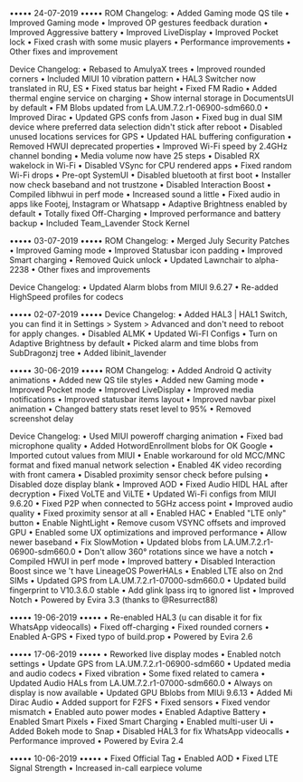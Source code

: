 ••••• 24-07-2019 •••••
ROM Changelog:
• Added Gaming mode QS tile
• Improved Gaming mode
• Improved OP gestures feedback duration
• Improved Aggressive battery
• Improved LiveDisplay
• Improved Pocket lock
• Fixed crash with some music players
• Performance improvements
• Other fixes and improvement

Device Changelog:
• Rebased to AmulyaX trees
• Improved rounded corners
• Included MIUI 10 vibration pattern
• HAL3 Switcher now translated in RU, ES
• Fixed status bar height
• Fixed FM Radio
• Added thermal engine service on charging
• Show internal storage in DocumentsUI by default
• FM Blobs updated from LA.UM.7.2.r1-06900-sdm660.0
• Improved Dirac
• Updated GPS confs from Jason
• Fixed bug in dual SIM device where preferred data selection didn't stick after reboot
• Disabled unused locations services for GPS
• Updated HAL buffering configuration
• Removed HWUI deprecated properties
• Improved Wi-Fi speed by 2.4GHz channel bonding
• Media volume now have 25 steps
• Disabled RX wakelock in Wi-Fi
• Disabled VSync for CPU rendered apps
• Fixed random Wi-Fi drops
• Pre-opt SystemUI
• Disabled bluetooth at first boot
• Installer now check baseband and not trustzone
• Disabled Interaction Boost
• Compiled libhwui in perf mode
• Increased sound a little
• Fixed audio in apps like Footej, Instagram or Whatsapp
• Adaptive Brightness enabled by default
• Totally fixed Off-Charging
• Improved performance and battery backup
• Included Team_Lavender Stock Kernel

••••• 03-07-2019 •••••
ROM Changelog:
• Merged July Security Patches
• Improved Gaming mode
• Improved Statusbar icon padding
• Improved Smart charging
• Removed Quick unlock
• Updated Lawnchair to alpha-2238
• Other fixes and improvements

Device Changelog:
• Updated Alarm blobs from MIUI 9.6.27
• Re-added HighSpeed profiles for codecs

••••• 02-07-2019 •••••
Device Changelog:
• Added HAL3 | HAL1 Switch, you can find it in Settings > System > Advanced and don't need to reboot for apply changes.
• Disabled ALMK
• Updated Wi-FI Configs
• Turn on Adaptive Brightness by default
• Picked alarm and time blobs from SubDragonzj tree
• Added libinit_lavender

••••• 30-06-2019 •••••
ROM Changelog:
• Added Android Q activity animations
• Added new QS tile styles
• Added new Gaming mode
• Improved Pocket mode
• Improved LiveDisplay
• Improved media notifications
• Improved statusbar items layout
• Improved navbar pixel animation
• Changed battery stats reset level to 95%
• Removed screenshot delay

Device Changelog:
• Used MIUI poweroff charging animation
• Fixed bad microphone quality
• Added HotwordEnrollment blobs for OK Google
• Imported cutout values from MIUI
• Enable workaround for old MCC/MNC format and fixed manual network selection
• Enabled 4K video recording with front camera
• Disabled proximity sensor check before pulsing
• Disabled doze display blank
• Improved AOD
• Fixed Audio HIDL HAL after decryption
• Fixed VoLTE and ViLTE
• Updated Wi-Fi configs from MIUI 9.6.20
• Fixed P2P when connected to 5GHz access point
• Improved audio quality
• Fixed proximity sensor at all
• Enabled HAC
• Enabled "LTE only" button
• Enable NightLight
• Remove cusom VSYNC offsets and improved GPU
• Enabled some UX optimizations and improved performance
• Allow newer baseband
• Fix SlowMotion
• Updated blobs from LA.UM.7.2.r1-06900-sdm660.0
• Don't allow 360° rotations since we have a notch
• Compiled HWUI in perf mode
• Improved battery
• Disabled Interaction Boost since we 't have LineageOS PowerHALs
• Enabled LTE also on 2nd SIMs
• Updated GPS from LA.UM.7.2.r1-07000-sdm660.0
• Updated build fingerprint to V10.3.6.0 stable
• Add glink lpass irq to ignored list
• Improved Notch
• Powered by Evira 3.3 (thanks to @Resurrect88)

••••• 19-06-2019 •••••
• Re-enabled HAL3 (u can disable it for fix WhatsApp videocalls)
• Fixed off-charging
• Fixed rounded corners
• Enabled A-GPS
• Fixed typo of build.prop
• Powered by Evira 2.6

••••• 17-06-2019 •••••
• Reworked live display modes
• Enabled notch settings
• Update GPS from LA.UM.7.2.r1-06900-sdm660
• Updated media and audio codecs
• Fixed vibration
• Some fixed related to camera
• Updated Audio HALs from LA.UM.7.2.r1-07000-sdm660.0
• Always on display is now available
• Updated GPU Bblobs from MIUi 9.6.13
• Added Mi Dirac Audio
• Added support for F2FS
• Fixed sensors
• Fixed vendor mismatch
• Enabled auto power modes
• Enabled Adaptive Battery
• Enabled Smart Pixels
• Fixed Smart Charging
• Enabled multi-user Ui
• Added Bokeh mode to Snap
• Disabled HAL3 for fix WhatsApp videocalls
• Performance improved
• Powered by Evira 2.4

••••• 10-06-2019 •••••
• Fixed Official Tag
• Enabled AOD
• Fixed LTE Signal Strength
• Increased in-call earpiece volume

